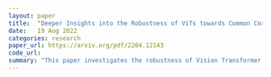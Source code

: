 ```yaml
---
layout: paper
title:  "Deeper Insights into the Robustness of ViTs towards Common Corruptions"
date:   19 Aug 2022
categories: research
paper_url: https://arxiv.org/pdf/2204.12143
code_url: 
summary: "This paper investigates the robustness of Vision Transformer (ViT) variants against common corruptions. The benchmarking reveals that overlapping patch embedding and convolutional feed-forward networks (FFNs) significantly enhance ViT robustness. The study also scrutinizes the effectiveness of CNN-based data augmentation strategies when applied to ViTs, finding that adversarial noise training is effective, while fourier-domain augmentation falls short. A new conditional method for generating dynamic augmentation parameters based on input images is proposed, achieving state-of-the-art robustness against common corruptions."
---
```


